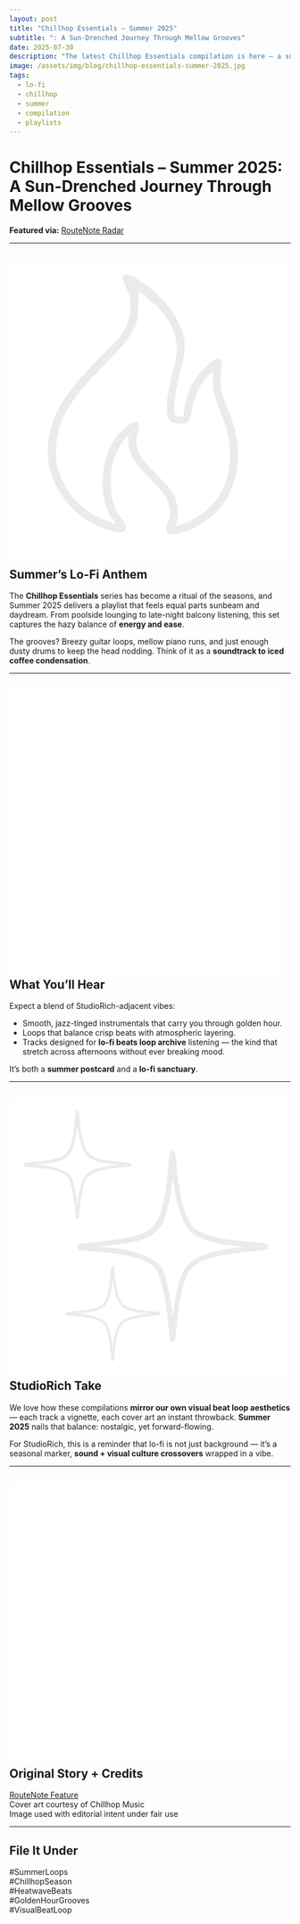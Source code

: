 ```yaml
---
layout: post
title: "Chillhop Essentials – Summer 2025"
subtitle: ": A Sun-Drenched Journey Through Mellow Grooves"
date: 2025-07-30
description: "The latest Chillhop Essentials compilation is here — a sun-drenched collection of lo-fi grooves built for heatwaves, iced coffee, and golden hour scrolls."
image: /assets/img/blog/chillhop-essentials-summer-2025.jpg
tags:
  - lo-fi
  - chillhop
  - summer
  - compilation
  - playlists
---
```


# Chillhop Essentials – Summer 2025: A Sun-Drenched Journey Through Mellow Grooves

**Featured via:** [RouteNote Radar](https://routenote.com/radar/chillhop-essentials-summer-2025-a-sun-drenched-journey-through-mellow-grooves/)

---

## <img src="/assets/ui/fire.svg" alt="Heat icon" class="icon-sm"> Summer’s Lo-Fi Anthem

The **Chillhop Essentials** series has become a ritual of the seasons, and Summer 2025 delivers a playlist that feels equal parts sunbeam and daydream. From poolside lounging to late-night balcony listening, this set captures the hazy balance of **energy and ease**.

The grooves? Breezy guitar loops, mellow piano runs, and just enough dusty drums to keep the head nodding. Think of it as a **soundtrack to iced coffee condensation**.

---

## <img src="/assets/ui/musicnote.svg" alt="Music Note icon" class="icon-sm"> What You’ll Hear

Expect a blend of StudioRich-adjacent vibes:

- Smooth, jazz-tinged instrumentals that carry you through golden hour.
- Loops that balance crisp beats with atmospheric layering.
- Tracks designed for **lo-fi beats loop archive** listening — the kind that stretch across afternoons without ever breaking mood.

It’s both a **summer postcard** and a **lo-fi sanctuary**.

---

## <img src="/assets/ui/sparkles.svg" alt="Sparkles icon" class="icon-sm"> StudioRich Take

We love how these compilations **mirror our own visual beat loop aesthetics** — each track a vignette, each cover art an instant throwback. **Summer 2025** nails that balance: nostalgic, yet forward-flowing.

For StudioRich, this is a reminder that lo-fi is not just background — it’s a seasonal marker, **sound + visual culture crossovers** wrapped in a vibe.

---

## <img src="/assets/ui/hollow-book.svg" alt="Hollow Book icon" class="icon-sm"> Original Story + Credits

[RouteNote Feature](https://routenote.com/radar/chillhop-essentials-summer-2025-a-sun-drenched-journey-through-mellow-grooves/)  
Cover art courtesy of Chillhop Music  
Image used with editorial intent under fair use

---

## File It Under

#SummerLoops  
#ChillhopSeason  
#HeatwaveBeats  
#GoldenHourGrooves  
#VisualBeatLoop
